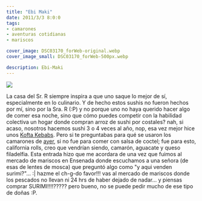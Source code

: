 ```yaml
---
title: "Ebi Maki"
date: 2011/3/3 8:0:0
tags: 
- camarones
- aventuras cotidianas
- mariscos

cover_image: DSC03170_forWeb-original.webp
cover_image_small: DSC03170_forWeb-500px.webp

description: Ebi-Maki
---
```



[![](DSC03170_forWeb-800px.webp)](DSC03170_forWeb-original.webp)  

<!-- 

[![](DSC03179_forWeb-800px.webp)](DSC03179_forWeb-original.webp) 

-->

La casa del Sr. R siempre inspira a que uno saque lo mejor de sí, especialmente en lo culinario. Y de hecho estos sushis no fueron hechos por mí, sino por la Sra. R (:P) y no porque uno no haya querido hacer algo de comer esa noche, sino que cómo puedes competir con la habilidad colectiva un hogar donde compran arroz de sushi por costales? nah, si acaso, nosotros hacemos sushi 3 o 4 veces al año, nop, esa vez mejor hice unos <a href="/2011/1/1/Kofta-Kebab/">Kofta Kebabs</a>. Pero si te preguntabas para qué se usaron los camarones de <a href="https://lavacahacemu.com/2011/3/2/Camarones-cocidos">ayer</a>, si no fue para comer con salsa de coctel; fue para esto, california rolls, creo que vendrían siendo, camarón, aguacate y queso filadelfia. Esta entrada hizo que me acordara de una vez que fuimos al mercado de mariscos en Ensenada donde escuchamos a una señora (de esas de lentes de mosca) que preguntó algo como "y aqui venden surimi?"... :| hazme el ch-g-do favor!!! vas al mercado de mariscos donde los pescados no llevan ni 24 hrs de haber dejado de nadar... y piensas comprar SURIMI!!!!????? pero bueno, no se puede pedir mucho de ese tipo de doñas :P.
